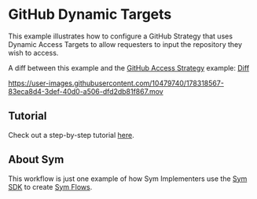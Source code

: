 # GitHub Dynamic Targets

This example illustrates how to configure a GitHub Strategy that uses Dynamic Access Targets to allow requesters to input the repository they wish to access.

A diff between this example and the [GitHub Access Strategy](../github_access_strategy) example: [Diff](https://github.com/symopsio/examples/compare/31f48e15414624084751208b2726dca71abee691...6c8d72e8350d672c34530912d07344046a3e6358)

https://user-images.githubusercontent.com/10479740/178318567-83eca8d4-3def-40d0-a506-dfd2db81f867.mov

## Tutorial

Check out a step-by-step tutorial [here](https://docs.symops.com/docs/github#dynamic-github-access-targets).

## About Sym

This workflow is just one example of how Sym Implementers use the [Sym SDK](https://docs.symops.com/docs) to create [Sym Flows](https://docs.symops.com/docs/sym-access-flows).
